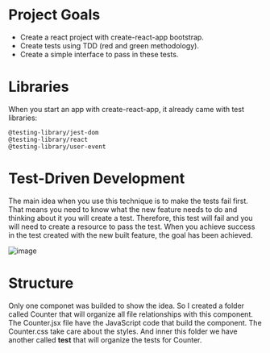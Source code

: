 # Project Goals
- Create a react project with create-react-app bootstrap.
- Create tests using TDD (red and green methodology).
- Create a simple interface to pass in these tests.

# Libraries
When you start an app with create-react-app, it already came with test libraries:
```
@testing-library/jest-dom
@testing-library/react
@testing-library/user-event
```

# Test-Driven Development
The main idea when you use this technique is to make the tests fail first.
That means you need to know what the new feature needs to do and thinking about it
you will create a test.
Therefore, this test will fail and you will need to create a resource to pass the test.
When you achieve success in the test created with the new built feature, the goal has been achieved.

![image](https://user-images.githubusercontent.com/73957838/117211632-a69bdc80-adcf-11eb-973a-5b847a113688.png)

# Structure
Only one componet was builded to show the idea.
So I created a folder called Counter that will organize all file relationships with this component.
The Counter.jsx file have the JavaScript code that build the component.
The Counter.css take care about the styles.
And inner this folder we have another called __test__ that will organize the tests for Counter.

